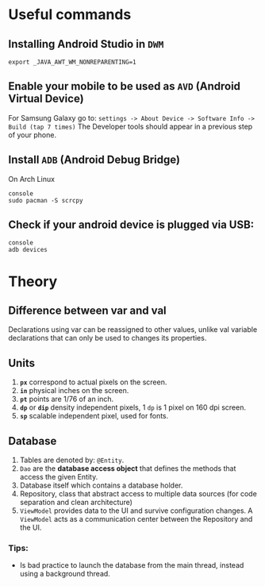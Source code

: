 # Useful commands
## Installing Android Studio in `DWM`
```console
export _JAVA_AWT_WM_NONREPARENTING=1
```
## Enable your mobile to be used as `AVD` (Android Virtual Device)
For Samsung Galaxy go to: `settings -> About Device -> Software Info -> Build (tap 7 times)`
The Developer tools should appear in a previous step of your phone.

## Install `ADB` (Android Debug Bridge)
On Arch Linux
```
console
sudo pacman -S scrcpy
```
## Check if your android device is plugged via USB:
```
console
adb devices
```

# Theory
## Difference between var and val
Declarations using var can be reassigned to other values, unlike val variable declarations that can only be used to changes its properties.

## Units
1. __`px`__ correspond to actual pixels on the screen.
2. __`in`__ physical inches on the screen.
3. __`pt`__ points are 1/76 of an inch.
4. __`dp`__ or __`dip`__ density independent pixels, 1 `dp` is 1 pixel on 160 dpi screen.
5. __`sp`__ scalable independent pixel, used for fonts.

## Database
1. Tables are denoted by: `@Entity`.
2. `Dao` are the __database access object__ that defines the methods that access the given Entity.
3. Database itself which contains a database holder.
4. Repository, class that abstract access to multiple data sources (for code separation and clean architecture)
5. `ViewModel` provides data to the UI and survive configuration changes. A `ViewModel` acts as a communication center between the Repository and the UI.

### Tips:
- Is bad practice to launch the database from the main thread, instead using a background thread.
